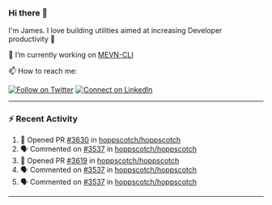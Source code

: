 ### Hi there 👋

I'm James. I love building utilities aimed at increasing Developer productivity :raised_hands: 

🔭 I’m currently working on [MEVN-CLI](https://github.com/madlabsinc/mevn-cli)

📫 How to reach me:

[![Follow on Twitter](https://img.shields.io/badge/--twitter?label=Twitter&logo=Twitter&style=social)](https://twitter.com/james_madhacks) [![Connect on LinkedIn](https://img.shields.io/badge/--linkedin?label=LinkedIn&logo=LinkedIn&style=social)](https://www.linkedin.com/in/jamesgeorge007)

---

### :zap: Recent Activity

<!--START_SECTION:activity-->
1. 💪 Opened PR [#3630](https://github.com/hoppscotch/hoppscotch/pull/3630) in [hoppscotch/hoppscotch](https://github.com/hoppscotch/hoppscotch)
2. 🗣 Commented on [#3537](https://github.com/hoppscotch/hoppscotch/pull/3537#issuecomment-1837828119) in [hoppscotch/hoppscotch](https://github.com/hoppscotch/hoppscotch)
3. 💪 Opened PR [#3619](https://github.com/hoppscotch/hoppscotch/pull/3619) in [hoppscotch/hoppscotch](https://github.com/hoppscotch/hoppscotch)
4. 🗣 Commented on [#3537](https://github.com/hoppscotch/hoppscotch/pull/3537#issuecomment-1835642688) in [hoppscotch/hoppscotch](https://github.com/hoppscotch/hoppscotch)
5. 🗣 Commented on [#3537](https://github.com/hoppscotch/hoppscotch/pull/3537#issuecomment-1831905585) in [hoppscotch/hoppscotch](https://github.com/hoppscotch/hoppscotch)
<!--END_SECTION:activity-->

---

<!--
**jamesgeorge007/jamesgeorge007** is a ✨ _special_ ✨ repository because its `README.md` (this file) appears on your GitHub profile.

Here are some ideas to get you started:

- 🌱 I’m currently learning ...
- 👯 I’m looking to collaborate on ...
- 🤔 I’m looking for help with ...
- 💬 Ask me about ...
- 😄 Pronouns: ...
- ⚡ Fun fact: ...
-->
